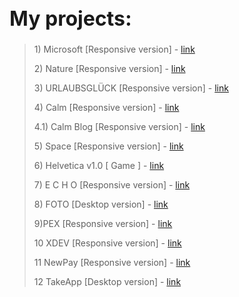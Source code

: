 <h1 style="font-size: 32px"> My projects: </h1>

> <p>1) Microsoft [Responsive version] - <a href="https://mrvalera.github.io/Other-Code/MyProject/index.html"> link </a></p>
> <p>2) Nature [Responsive version] - <a href="https://mrvalera.github.io/Other-Code/MyProject4/Project.html"> link </a></p>
> <p>3) URLAUBSGLÜCK [Responsive version] - <a href="https://mrvalera.github.io/Other-Code/Project5/index2.html"> link </a></p>
> <p>4) Calm [Responsive version] - <a href="https://mrvalera.github.io/Other-Code/Project6/homePage.html"> link </a></p>
> <p>4.1) Calm Blog [Responsive version] - <a href="https://mrvalera.github.io/Other-Code/Project6/blogPage.html"> link </a></p>
> <p>5) Space [Responsive version] - <a href="https://mrvalera.github.io/Other-Code/Project%207/index.html"> link </a></p>
> <p>6) Helvetica v1.0 [ Game ] - <a href="https://mrvalera.github.io/Other-Code/ProjectGame/index.html"> link </a></p>
> <p>7) E C H O [Responsive version] - <a href="https://mrvalera.github.io/Other-Code/project8/index.html"> link </a></p>
> <p>8) FOTO [Desktop version] - <a href="https://mrvalera.github.io/Other-Code/project9/index.html"> link </a></p>
> <p>9)PEX [Responsive version] - <a href="https://mrvalera.github.io/Other-Code/project10/index.html"> link </a></p>
> <p>10 XDEV [Responsive version] - <a href="http://xdev.su"> link </a></p>
> <p>11 NewPay [Responsive version] - <a href="https://grid-system.000webhostapp.com"> link </a></p>
> <p>12 TakeApp [Desktop version] - <a href="https://mrvalera.github.io/Other-Code/project11/index.html"> link </a></p>
